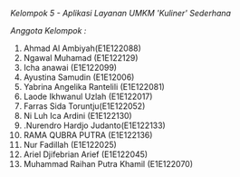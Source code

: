 *Kelompok 5 - Aplikasi Layanan UMKM 'Kuliner' Sederhana*


*Anggota Kelompok :*

1. Ahmad Al Ambiyah(E1E122088)
2. Ngawal Muhamad (E1E122129)
3. Icha anawai (E1E122099)
4. Ayustina Samudin (E1E12006)
5. Yabrina Angelika Rantelili (E1E122081)
6. Laode Ikhwanul Uzlah (E1E122017)
7. Farras Sida Toruntju(E1E122052)
8. Ni Luh Ica Ardini (E1E122130)
9. .Nurendro Hardjo Judanto(E1E122133)
10. RAMA QUBRA PUTRA (E1E122136)
11. Nur Fadillah (E1E122025)
12. Ariel Djifebrian Arief (E1E122045)
13. Muhammad Raihan Putra Khamil (E1E122070)
